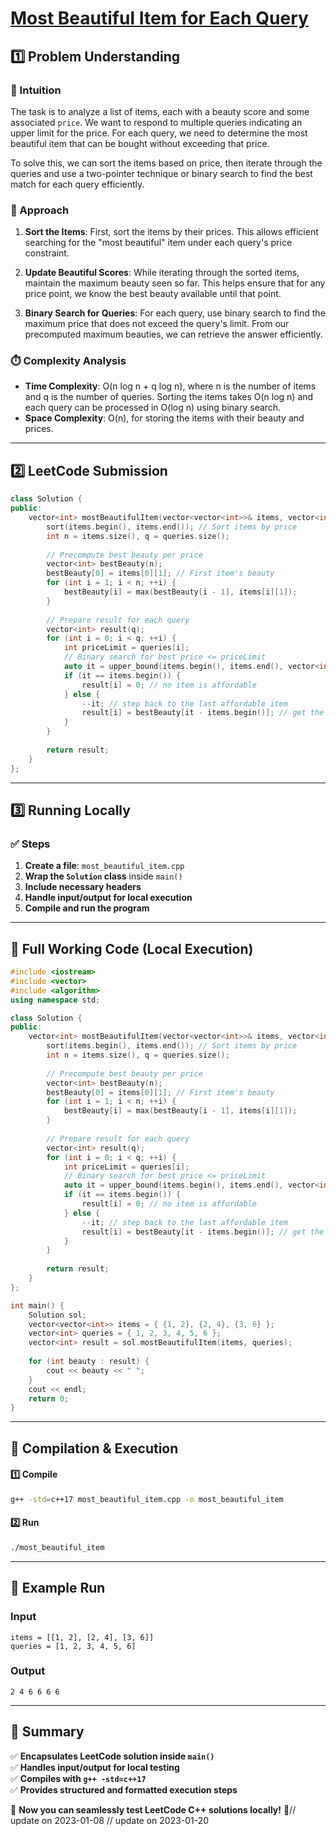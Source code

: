 # **[Most Beautiful Item for Each Query](https://leetcode.com/problems/most-beautiful-item-for-each-query/description/)**  

## **1️⃣ Problem Understanding**  
### **📌 Intuition**  
The task is to analyze a list of items, each with a beauty score and some associated `price`. We want to respond to multiple queries indicating an upper limit for the price. For each query, we need to determine the most beautiful item that can be bought without exceeding that price. 

To solve this, we can sort the items based on price, then iterate through the queries and use a two-pointer technique or binary search to find the best match for each query efficiently. 

### **🚀 Approach**  
1. **Sort the Items**: First, sort the items by their prices. This allows efficient searching for the "most beautiful" item under each query's price constraint.
  
2. **Update Beautiful Scores**: While iterating through the sorted items, maintain the maximum beauty seen so far. This helps ensure that for any price point, we know the best beauty available until that point.

3. **Binary Search for Queries**: For each query, use binary search to find the maximum price that does not exceed the query's limit. From our precomputed maximum beauties, we can retrieve the answer efficiently.

### **⏱️ Complexity Analysis**  
- **Time Complexity**: O(n log n + q log n), where n is the number of items and q is the number of queries. Sorting the items takes O(n log n) and each query can be processed in O(log n) using binary search.  
- **Space Complexity**: O(n), for storing the items with their beauty and prices.  

---  

## **2️⃣ LeetCode Submission**  
```cpp
class Solution {
public:
    vector<int> mostBeautifulItem(vector<vector<int>>& items, vector<int>& queries) {
        sort(items.begin(), items.end()); // Sort items by price
        int n = items.size(), q = queries.size();
        
        // Precompute best beauty per price
        vector<int> bestBeauty(n);
        bestBeauty[0] = items[0][1]; // First item's beauty
        for (int i = 1; i < n; ++i) {
            bestBeauty[i] = max(bestBeauty[i - 1], items[i][1]);
        }
        
        // Prepare result for each query
        vector<int> result(q);
        for (int i = 0; i < q; ++i) {
            int priceLimit = queries[i];
            // Binary search for best price <= priceLimit
            auto it = upper_bound(items.begin(), items.end(), vector<int>{priceLimit, INT_MAX});
            if (it == items.begin()) {
                result[i] = 0; // no item is affordable
            } else {
                --it; // step back to the last affordable item
                result[i] = bestBeauty[it - items.begin()]; // get the best beauty up to that item
            }
        }
        
        return result;
    }
};
```  

---  

## **3️⃣ Running Locally**  
### **✅ Steps**  
1. **Create a file**: `most_beautiful_item.cpp`  
2. **Wrap the `Solution` class** inside `main()`  
3. **Include necessary headers**  
4. **Handle input/output for local execution**  
5. **Compile and run the program**  

---  

## **📝 Full Working Code (Local Execution)**  
```cpp
#include <iostream>
#include <vector>
#include <algorithm>
using namespace std;

class Solution {
public:
    vector<int> mostBeautifulItem(vector<vector<int>>& items, vector<int>& queries) {
        sort(items.begin(), items.end()); // Sort items by price
        int n = items.size(), q = queries.size();
        
        // Precompute best beauty per price
        vector<int> bestBeauty(n);
        bestBeauty[0] = items[0][1]; // First item's beauty
        for (int i = 1; i < n; ++i) {
            bestBeauty[i] = max(bestBeauty[i - 1], items[i][1]);
        }
        
        // Prepare result for each query
        vector<int> result(q);
        for (int i = 0; i < q; ++i) {
            int priceLimit = queries[i];
            // Binary search for best price <= priceLimit
            auto it = upper_bound(items.begin(), items.end(), vector<int>{priceLimit, INT_MAX});
            if (it == items.begin()) {
                result[i] = 0; // no item is affordable
            } else {
                --it; // step back to the last affordable item
                result[i] = bestBeauty[it - items.begin()]; // get the best beauty up to that item
            }
        }
        
        return result;
    }
};

int main() {
    Solution sol;
    vector<vector<int>> items = { {1, 2}, {2, 4}, {3, 6} };
    vector<int> queries = { 1, 2, 3, 4, 5, 6 };
    vector<int> result = sol.mostBeautifulItem(items, queries);
    
    for (int beauty : result) {
        cout << beauty << " ";
    }
    cout << endl;
    return 0;
}
```  

---  

## **🔧 Compilation & Execution**  
#### **1️⃣ Compile**  
```bash
g++ -std=c++17 most_beautiful_item.cpp -o most_beautiful_item
```  

#### **2️⃣ Run**  
```bash
./most_beautiful_item
```  

---  

## **🎯 Example Run**  
### **Input**  
```
items = [[1, 2], [2, 4], [3, 6]]
queries = [1, 2, 3, 4, 5, 6]
```  
### **Output**  
```
2 4 6 6 6 6 
```  

---  

## **📌 Summary**  
✅ **Encapsulates LeetCode solution inside `main()`**  
✅ **Handles input/output for local testing**  
✅ **Compiles with `g++ -std=c++17`**  
✅ **Provides structured and formatted execution steps**  

🚀 **Now you can seamlessly test LeetCode C++ solutions locally!** 🚀// update on 2023-01-08
// update on 2023-01-20
